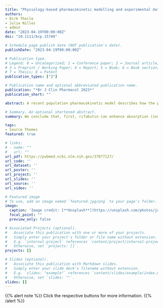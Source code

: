 ```yaml
---
title: "Physiology-based pharmacokinetic modelling and experimental data suggest that rifabutin alters dolutegravir kinetics by both P-glycoprotein induction and concurrent inhibition"
authors:
- Dirk Theile
- Julie Nilles
- admin
date: "2023-04-19T00:00:00Z"
doi: "10.1111/bcp.15740"

# Schedule page publish date (NOT publication's date).
publishDate: "2023-04-19T00:00:00Z"

# Publication type.
# Legend: 0 = Uncategorized; 1 = Conference paper; 2 = Journal article;
# 3 = Preprint / Working Paper; 4 = Report; 5 = Book; 6 = Book section;
# 7 = Thesis; 8 = Patent
publication_types: ["2"]

# Publication name and optional abbreviated publication name.
publication: "*Br J Clin Pharmacol 2023*"
publication_short: ""

abstract: A recent population pharmacokinetic model describes how the pharmacokinetic profile of dolutegravir is changed upon (simultaneous) adminstration of rifabutin (after a two-week induction phase). While this model fits the observed data well, the population pharmacokinetic approach cannot provide direct mechanistic explanations for the interaction per se. We aimed to illuminate potential mechanisms and to evaluate them via a physiology-based pharmacokinetic (PBPK) model and experimental in vitro data. Within a PBPK modeling platform, we implemented a gastrointestinal efflux process for clearance by P-glycoprotein (Pgp). Mimicking the expected effect of rifabutin, we pragmatically introduced correction factors for both gastrointestinal efflux and enhanced hepatic metabolism. This exploratory approach yielded dolutegravir profiles that could be verified against original data on the interaction between rifabutin and dolutegravir. To pursue the assumption of Pgp inhibition further, we assessed the human Pgp-inhibitory effect of rifabutin and rifampicin via an established in vitro system. Our assay data showed that rifabutin can strongly (estimated EC50 18.7 micromol) inhibit cellular efflux. We conclude that rifabutin can enhance absorption (indicated by higher Cmax) of Pgp substrate victim drugs by inhibiting intestinal Pgp. This might be most important during the initial phase of combination therapy. Beyond, rifabutin in fact is an inducer of drug-metabolizing enzymes and drug transporters after repetitive administration, potentially leading to lowered victim drug exposure. However, Pgp inhibition – albeit only temporary with simultaneous exposure – can still overlap (or even exceed) with induction effects.

# Summary. An optional shortened abstract.
summary: We conclude that, first, rifabutin can enhance absorption (indicated by higher Cmax) of P-gp substrate victim drugs by inhibiting intestinal P-gp. This might be most important during the initial phase of combination therapy. Second, rifabutin is in fact an inducer of drug-metabolizing enzymes and drug transporters after repetitive administration, potentially leading to lowered victim drug exposure. However, P-gp inhibition can still overlap with (or even exceed) induction effects, especially when the victim drug and rifabutin (perpetrator) are administered simultaneously, leading to high intestinal rifabutin inhibitory drug concentrations. In general, we would also like to emphasize how important it is to complement empirical results with mechanistic analyses. In this regard, the important work of Kawuma and co-workers was a very valuable contribution. 

tags:
- Source Themes
featured: true

# links:
# - name: ""
#   url: ""
url_pdf: https://pubmed.ncbi.nlm.nih.gov/37077127/
url_code: ''
url_dataset: ''
url_poster: ''
url_project: ''
url_slides: ''
url_source: ''
url_video: ''

# Featured image
# To use, add an image named `featured.jpg/png` to your page's folder. 
image:
  caption: 'Image credit: [**Unsplash**](https://unsplash.com/photos/jdD8gXaTZsc)'
  focal_point: ""
  preview_only: false

# Associated Projects (optional).
#   Associate this publication with one or more of your projects.
#   Simply enter your project's folder or file name without extension.
#   E.g. `internal-project` references `content/project/internal-project/index.md`.
#   Otherwise, set `projects: []`.
projects: []

# Slides (optional).
#   Associate this publication with Markdown slides.
#   Simply enter your slide deck's filename without extension.
#   E.g. `slides: "example"` references `content/slides/example/index.md`.
#   Otherwise, set `slides: ""`.
slides: []
---
```


{{% alert note %}}
Click the respective buttons for more information.
{{% /alert %}}
